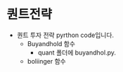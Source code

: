 # 퀀트전략

- 퀀트 투자 전략 pyrthon code입니다.
    - Buyandhold 함수
        - quant 폴더에 buyandhol.py.
    - boliinger 함수
